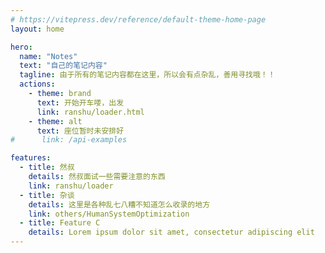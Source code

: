 ```yaml
---
# https://vitepress.dev/reference/default-theme-home-page
layout: home

hero:
  name: "Notes"
  text: "自己的笔记内容"
  tagline: 由于所有的笔记内容都在这里，所以会有点杂乱，善用寻找哦！！
  actions:
    - theme: brand
      text: 开始开车喽，出发
      link: ranshu/loader.html
    - theme: alt
      text: 座位暂时未安排好
#      link: /api-examples

features:
  - title: 然叔
    details: 然叔面试一些需要注意的东西
    link: ranshu/loader
  - title: 杂谈
    details: 这里是各种乱七八糟不知道怎么收录的地方
    link: others/HumanSystemOptimization
  - title: Feature C
    details: Lorem ipsum dolor sit amet, consectetur adipiscing elit
---
```

